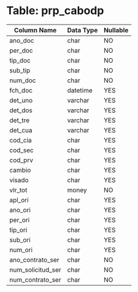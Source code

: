 # Table: prp_cabodp

| Column Name | Data Type | Nullable |
|-------------|-----------|----------|
| ano_doc | char | NO |
| per_doc | char | NO |
| tip_doc | char | NO |
| sub_tip | char | NO |
| num_doc | char | NO |
| fch_doc | datetime | YES |
| det_uno | varchar | YES |
| det_dos | varchar | YES |
| det_tre | varchar | YES |
| det_cua | varchar | YES |
| cod_cia | char | YES |
| cod_sec | char | YES |
| cod_prv | char | YES |
| cambio | char | YES |
| visado | char | YES |
| vlr_tot | money | NO |
| apl_ori | char | YES |
| ano_ori | char | YES |
| per_ori | char | YES |
| tip_ori | char | YES |
| sub_ori | char | YES |
| num_ori | char | YES |
| ano_contrato_ser | char | NO |
| num_solicitud_ser | char | NO |
| num_contrato_ser | char | NO |
